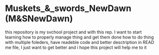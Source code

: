# Muskets_&_swords_NewDawn (M&SNewDawn)
this repository is my svchool project and with this rep. I want to start learning how to properly manage thing and get them done how to do thing with multiple foleders, have readeble code and better desctription in READ me file, I just want to get better and i hope this project will help me to it
